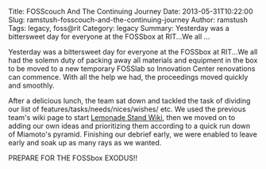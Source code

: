 Title: FOSScouch And The Continuing Journey
Date: 2013-05-31T10:22:00
Slug: ramstush-fosscouch-and-the-continuing-journey
Author: ramstush
Tags: legacy, foss@rit
Category: legacy
Summary: Yesterday was a bittersweet day for everyone at the FOSSbox at RIT...We all ... 

Yesterday was a bittersweet day for everyone at the FOSSbox at RIT...We all
had the solemn duty of packing away all materials and equipment in the box to
be moved to a new temporary FOSSlab so Innovation Center renovations can
commence. With all the help we had, the proceedings moved quickly and
smoothly.

After a delicious lunch, the team sat down and tackled the task of dividing
our list of features/tasks/needs/nices/wishes/ etc. We used the previous
team's wiki page to start [Lemonade Stand
Wiki](http://wiki.sugarlabs.org/go/Lemonade_Stand), then we moved on to adding
our own ideas and prioritizing them according to a quick run down of Miamoto's
pyramid. Finishing our debrief early, we were enabled to leave early and soak
up as many rays as we wanted.

PREPARE FOR THE FOSSbox EXODUS!!

